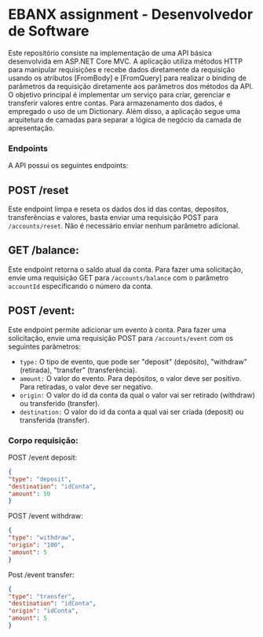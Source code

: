 # EBANX assignment - Desenvolvedor de Software

Este repositório consiste na implementação de uma API básica desenvolvida em ASP.NET Core MVC. A aplicação utiliza métodos HTTP para manipular requisições e recebe dados diretamente da requisição usando os atributos [FromBody] e [FromQuery] para realizar o binding de parâmetros da requisição diretamente aos parâmetros dos métodos da API. O objetivo principal é implementar um serviço para criar, gerenciar e transferir valores entre contas. Para armazenamento dos dados, é empregado o uso de um Dictionary. Além disso, a aplicação segue uma arquitetura de camadas para separar a lógica de negócio da camada de apresentação.

### Endpoints

A API possui os seguintes endpoints:

## **POST /reset**
Este endpoint limpa e reseta os dados dos id das contas, depositos, transferências e valores, basta enviar uma requisição POST para `/accounts/reset`. Não é necessário enviar nenhum parâmetro adicional.

## **GET /balance**:
Este endpoint retorna o saldo atual da conta. Para fazer uma solicitação, envie uma requisição GET para `/accounts/balance` com o parâmetro `accountId` especificando o número da conta.

## **POST /event**: 
Este endpoint permite adicionar um evento à conta. Para fazer uma solicitação, envie uma requisição POST para `/accounts/event` com os seguintes parâmetros:

- `type:` O tipo de evento, que pode ser "deposit" (depósito), "withdraw" (retirada), "transfer" (transferência).
- `amount:` O valor do evento. Para depósitos, o valor deve ser positivo. Para retiradas, o valor deve ser negativo.
- `origin:` O valor do id da conta da qual o valor vai ser retirado (withdraw) ou transferido (transfer).
- `destination:` O valor do id da conta a qual vai ser criada (deposit) ou transferida (transfer).

### Corpo requisição:

POST /event deposit:
```json
{
"type": "deposit",
"destination": "idConta",
"amount": 50
}
```
POST /event withdraw:
```json
{
"type": "withdraw",
"origin": "100",
"amount": 5
}
```
Post /event transfer:
```json
{
"type": "transfer",
"destination": "idConta",
"origin": "idConta",
"amount": 5
}
```
